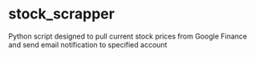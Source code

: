 # stock_scrapper
Python script designed to pull current stock prices from Google Finance and send email notification to specified account
